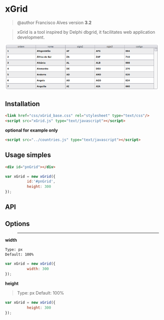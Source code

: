 # xGrid
> @author Francisco Alves
> version **3.2**

> xGrid is a tool inspired by Delphi dbgrid, it facilitates web application development.

![](xgrid.png)

## Installation

```html
<link href="css/xGrid_base.css" rel="stylesheet" type="text/css"/>
<script src="xGrid.js" type="text/javascript"></script>
```

**optional for example only**
```html
<script src="../countries.js" type="text/javascript"></script>
```

## Usage simples
```html
<div id="pnGrid"></div>
```

```javascript
var xGrid = new xGrid({
          id:'#pnGrid',
          height: 300
});
```

## API ##

## Options
>-------------------------------------------
**width**
``` 
Type: px
Default: 100%
```
```javascript
var xGrid = new xGrid({
          width: 300
});
```

**height**
>Type: px
>Default: 100%
```javascript
var xGrid = new xGrid({
          height: 300
});
```




```javascript
```
```javascript
```
```javascript
```
```javascript
```
```javascript
```
```javascript
```
```javascript
```
```javascript
```
